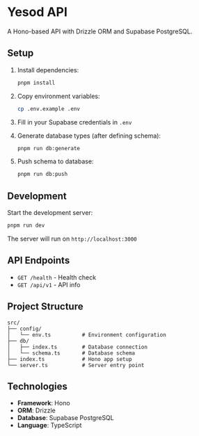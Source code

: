 # Yesod API

A Hono-based API with Drizzle ORM and Supabase PostgreSQL.

## Setup

1. Install dependencies:
   ```bash
   pnpm install
   ```

2. Copy environment variables:
   ```bash
   cp .env.example .env
   ```

3. Fill in your Supabase credentials in `.env`

4. Generate database types (after defining schema):
   ```bash
   pnpm run db:generate
   ```

5. Push schema to database:
   ```bash
   pnpm run db:push
   ```

## Development

Start the development server:
```bash
pnpm run dev
```

The server will run on `http://localhost:3000`

## API Endpoints

- `GET /health` - Health check
- `GET /api/v1` - API info

## Project Structure

```
src/
├── config/
│   └── env.ts          # Environment configuration
├── db/
│   ├── index.ts        # Database connection
│   └── schema.ts       # Database schema
├── index.ts            # Hono app setup
└── server.ts           # Server entry point
```

## Technologies

- **Framework**: Hono
- **ORM**: Drizzle
- **Database**: Supabase PostgreSQL
- **Language**: TypeScript